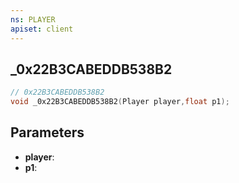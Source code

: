 ```yaml
---
ns: PLAYER
apiset: client
---
```

## _0x22B3CABEDDB538B2

```c
// 0x22B3CABEDDB538B2
void _0x22B3CABEDDB538B2(Player player,float p1);
```


## Parameters
* **player**:
* **p1**: